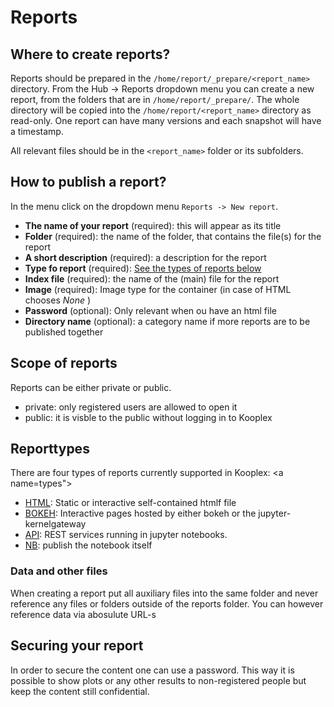 Reports
=========


## Where to create reports?
Reports should be prepared in the `/home/report/_prepare/<report_name>` directory. From the Hub -> Reports dropdown menu you can create a new report, from the folders that are in `/home/report/_prepare/`. 
The whole directory will be copied into the `/home/report/<report_name>` directory as read-only. One report can have many versions and each snapshot will have a timestamp.

All relevant files should be in the `<report_name>` folder or its subfolders.

## How to publish a report?
In the menu click on the dropdown menu `Reports -> New report`.
 * **The name of your report** (required): this will appear as its title
 * **Folder** (required): the name of the folder, that contains the file(s) for the report
 * **A short description** (required): a description for the report
 * **Type fo report** (required): [See the types of reports below](#types)
 * **Index file** (required): the name of the (main) file for the report
 * **Image** (required): Image type for the container (in case of HTML chooses *None* )
 * **Password** (optional): Only relevant when ou have an html file 
 * **Directory name** (optional): a category name if more reports are to be published together
 
## Scope of reports
Reports can be either private or public.

 * private: only registered users are allowed to open it
 * public: it is visble to the public without logging in to Kooplex

## Reporttypes

There are four types of reports currently supported in Kooplex:
<a name=types"></a>
 * [HTML](html.md): Static or interactive self-contained htmlf file 
 * [BOKEH](bokeh.md): Interactive pages hosted by either bokeh or the jupyter-kernelgateway
 * [API](API.md): REST services running in jupyter notebooks.
 * [NB](notebook.md): publish the notebook itself


### Data and other files
When creating a report put all auxiliary files into the same folder and never reference any files or folders outside of the reports folder. You can however reference data via abosulute URL-s

## Securing your report
In order to secure the content one can use a password. This way it is possible to show plots or any other results to non-registered people but keep the content still confidential.
